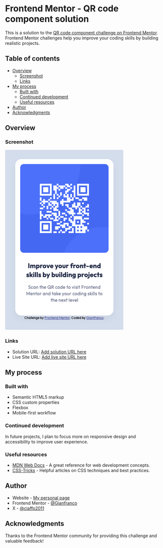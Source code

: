 # Frontend Mentor - QR code component solution

This is a solution to the [QR code component challenge on Frontend Mentor](https://www.frontendmentor.io/challenges/qr-code-component-iux_sIO_H). Frontend Mentor challenges help you improve your coding skills by building realistic projects. 

## Table of contents

- [Overview](#overview)
  - [Screenshot](#screenshot)
  - [Links](#links)
- [My process](#my-process)
  - [Built with](#built-with)
  - [Continued development](#continued-development)
  - [Useful resources](#useful-resources)
- [Author](#author)
- [Acknowledgments](#acknowledgments)

## Overview

### Screenshot

![](Screenshot.png)

### Links

- Solution URL: [Add solution URL here](https://github.com/GianfrancoAntenucci/QR-code-component)
- Live Site URL: [Add live site URL here](https://gianfrancoantenucci.github.io/QR-code-component/)

## My process

### Built with

- Semantic HTML5 markup
- CSS custom properties
- Flexbox
- Mobile-first workflow

### Continued development

In future projects, I plan to focus more on responsive design and accessibility to improve user experience.

### Useful resources

- [MDN Web Docs](https://developer.mozilla.org/) - A great reference for web development concepts.
- [CSS-Tricks](https://css-tricks.com/) - Helpful articles on CSS techniques and best practices.

## Author

- Website - [My personal page](https://shorturl.at/qovuH)
- Frontend Mentor - [@Gianfranco](https://www.frontendmentor.io/profile/GianfrancoAntenucci)
- X - [@ciaffo2011](https://www.x.com/ciaffo2011)

## Acknowledgments

Thanks to the Frontend Mentor community for providing this challenge and valuable feedback!
